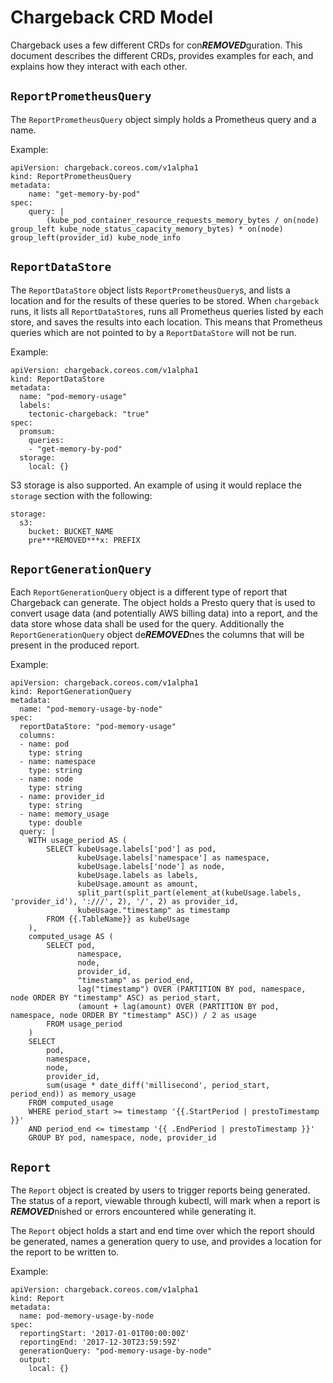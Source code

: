 # Chargeback CRD Model

Chargeback uses a few different CRDs for con***REMOVED***guration. This document describes
the different CRDs, provides examples for each, and explains how they interact
with each other.

## `ReportPrometheusQuery`

The `ReportPrometheusQuery` object simply holds a Prometheus query and a name.

Example:

```
apiVersion: chargeback.coreos.com/v1alpha1
kind: ReportPrometheusQuery
metadata:
    name: "get-memory-by-pod"
spec:
    query: |
        (kube_pod_container_resource_requests_memory_bytes / on(node) group_left kube_node_status_capacity_memory_bytes) * on(node) group_left(provider_id) kube_node_info
```

## `ReportDataStore`

The `ReportDataStore` object lists `ReportPrometheusQuery`s, and lists a
location and for the results of these queries to be stored. When `chargeback`
runs, it lists all `ReportDataStore`s, runs all Prometheus queries listed by
each store, and saves the results into each location. This means that Prometheus
queries which are not pointed to by a `ReportDataStore` will not be run.

Example:
```
apiVersion: chargeback.coreos.com/v1alpha1
kind: ReportDataStore
metadata:
  name: "pod-memory-usage"
  labels:
    tectonic-chargeback: "true"
spec:
  promsum:
    queries:
    - "get-memory-by-pod"
  storage:
    local: {}
```

S3 storage is also supported. An example of using it would replace the `storage`
section with the following:

```
storage:
  s3:
    bucket: BUCKET_NAME
    pre***REMOVED***x: PREFIX
```

## `ReportGenerationQuery`

Each `ReportGenerationQuery` object is a different type of report that
Chargeback can generate. The object holds a Presto query that is used to convert
usage data (and potentially AWS billing data) into a report, and the data store
whose data shall be used for the query. Additionally the `ReportGenerationQuery`
object de***REMOVED***nes the columns that will be present in the produced report.

Example:

```
apiVersion: chargeback.coreos.com/v1alpha1
kind: ReportGenerationQuery
metadata:
  name: "pod-memory-usage-by-node"
spec:
  reportDataStore: "pod-memory-usage"
  columns:
  - name: pod
    type: string
  - name: namespace
    type: string
  - name: node
    type: string
  - name: provider_id
    type: string
  - name: memory_usage
    type: double
  query: |
    WITH usage_period AS (
        SELECT kubeUsage.labels['pod'] as pod,
               kubeUsage.labels['namespace'] as namespace,
               kubeUsage.labels['node'] as node,
               kubeUsage.labels as labels,
               kubeUsage.amount as amount,
               split_part(split_part(element_at(kubeUsage.labels, 'provider_id'), ':///', 2), '/', 2) as provider_id,
               kubeUsage."timestamp" as timestamp
        FROM {{.TableName}} as kubeUsage
    ),
    computed_usage AS (
        SELECT pod,
               namespace,
               node,
               provider_id,
               "timestamp" as period_end,
               lag("timestamp") OVER (PARTITION BY pod, namespace, node ORDER BY "timestamp" ASC) as period_start,
               (amount + lag(amount) OVER (PARTITION BY pod, namespace, node ORDER BY "timestamp" ASC)) / 2 as usage
        FROM usage_period
    )
    SELECT
        pod,
        namespace,
        node,
        provider_id,
        sum(usage * date_diff('millisecond', period_start, period_end)) as memory_usage
    FROM computed_usage
    WHERE period_start >= timestamp '{{.StartPeriod | prestoTimestamp }}'
    AND period_end <= timestamp '{{ .EndPeriod | prestoTimestamp }}'
    GROUP BY pod, namespace, node, provider_id
```

## `Report`

The `Report` object is created by users to trigger reports being generated. The
status of a report, viewable through kubectl, will mark when a report is
***REMOVED***nished or errors encountered while generating it.

The `Report` object holds a start and end time over which the report should be
generated, names a generation query to use, and provides a location for the
report to be written to.

Example:

```
apiVersion: chargeback.coreos.com/v1alpha1
kind: Report
metadata:
  name: pod-memory-usage-by-node
spec:
  reportingStart: '2017-01-01T00:00:00Z'
  reportingEnd: '2017-12-30T23:59:59Z'
  generationQuery: "pod-memory-usage-by-node"
  output:
    local: {}
```
